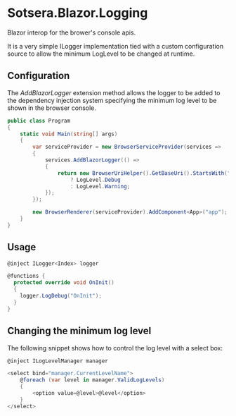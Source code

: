 # Sotsera.Blazor.Logging

Blazor interop for the brower's console apis.

It is a very simple ILogger implementation tied with a custom configuration source to allow the minimum LogLevel to be changed at runtime.

## Configuration

The *AddBlazorLogger* extension method allows the logger to be added to the dependency injection system specifying the minimum log level to be shown in the browser console.

```c#
public class Program
{
    static void Main(string[] args)
    {
        var serviceProvider = new BrowserServiceProvider(services =>
        {
            services.AddBlazorLogger(() =>
            {
                return new BrowserUriHelper().GetBaseUri().StartsWith("http://localhost")
                    ? LogLevel.Debug
                    : LogLevel.Warning;
            });
        });

        new BrowserRenderer(serviceProvider).AddComponent<App>("app");
    }
}
```

## Usage

```c#
@inject ILogger<Index> logger

@functions {
  protected override void OnInit()
  {
    logger.LogDebug("OnInit");
  }
}
```

## Changing the minimum log level

The following snippet shows how to control the log level with a select box:

```c#
@inject ILogLevelManager manager

<select bind="manager.CurrentLevelName">
    @foreach (var level in manager.ValidLogLevels)
    {
        <option value=@level>@level</option>
    }
</select>
```